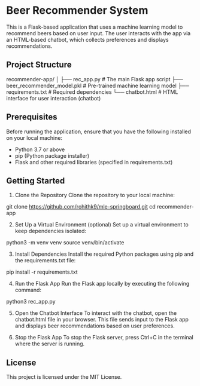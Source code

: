 # Beer Recommender System

This is a Flask-based application that uses a machine learning model to recommend beers based on user input. The user interacts with the app via an HTML-based chatbot, which collects preferences and displays recommendations.

## Project Structure

recommender-app/
│
├── rec_app.py                # The main Flask app script
├── beer_recommender_model.pkl # Pre-trained machine learning model
├── requirements.txt          # Required dependencies
└── chatbot.html              # HTML interface for user interaction (chatbot)

## Prerequisites
Before running the application, ensure that you have the following installed on your local machine:

 - Python 3.7 or above
 - pip (Python package installer)
 - Flask and other required libraries (specified in requirements.txt)

## Getting Started
1. Clone the Repository
Clone the repository to your local machine:

git clone https://github.com/rohithk9/mle-springboard.git
cd recommender-app

2. Set Up a Virtual Environment (optional)
Set up a virtual environment to keep dependencies isolated:

python3 -m venv venv
source venv/bin/activate

3. Install Dependencies
Install the required Python packages using pip and the requirements.txt file:

pip install -r requirements.txt

4. Run the Flask App
Run the Flask app locally by executing the following command:

python3 rec_app.py

5. Open the Chatbot Interface
To interact with the chatbot, open the chatbot.html file in your browser. This file sends input to the Flask app and displays beer recommendations based on user preferences.

6. Stop the Flask App
To stop the Flask server, press Ctrl+C in the terminal where the server is running.

## License
This project is licensed under the MIT License.

